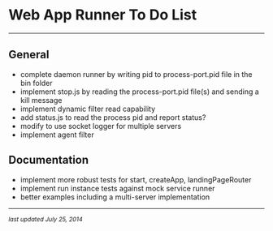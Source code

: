 # Web App Runner To Do List
- - -

## General

* complete daemon runner by writing pid to process-port.pid file in the bin folder
* implement stop.js by reading the process-port.pid file(s) and sending a kill message
* implement dynamic filter read capability
* add status.js to read the process pid and report status?
* modify to use socket logger for multiple servers
* implement agent filter

## Documentation

* implement more robust tests for start, createApp, landingPageRouter
* implement run instance tests against mock service runner
* better examples including a multi-server implementation

- - -
<p><small><em>last updated July 25, 2014</em></small></p>
